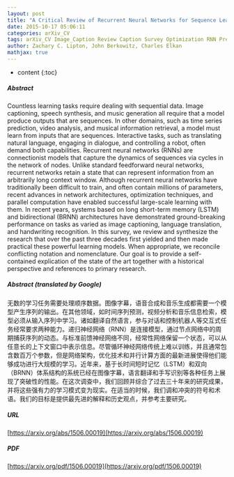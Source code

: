 ```yaml
---
layout: post
title: "A Critical Review of Recurrent Neural Networks for Sequence Learning"
date: 2015-10-17 05:06:11
categories: arXiv_CV
tags: arXiv_CV Image_Caption Review Caption Survey Optimization RNN Prediction Recognition
author: Zachary C. Lipton, John Berkowitz, Charles Elkan
mathjax: true
---
```


* content
{:toc}

##### Abstract
Countless learning tasks require dealing with sequential data. Image captioning, speech synthesis, and music generation all require that a model produce outputs that are sequences. In other domains, such as time series prediction, video analysis, and musical information retrieval, a model must learn from inputs that are sequences. Interactive tasks, such as translating natural language, engaging in dialogue, and controlling a robot, often demand both capabilities. Recurrent neural networks (RNNs) are connectionist models that capture the dynamics of sequences via cycles in the network of nodes. Unlike standard feedforward neural networks, recurrent networks retain a state that can represent information from an arbitrarily long context window. Although recurrent neural networks have traditionally been difficult to train, and often contain millions of parameters, recent advances in network architectures, optimization techniques, and parallel computation have enabled successful large-scale learning with them. In recent years, systems based on long short-term memory (LSTM) and bidirectional (BRNN) architectures have demonstrated ground-breaking performance on tasks as varied as image captioning, language translation, and handwriting recognition. In this survey, we review and synthesize the research that over the past three decades first yielded and then made practical these powerful learning models. When appropriate, we reconcile conflicting notation and nomenclature. Our goal is to provide a self-contained explication of the state of the art together with a historical perspective and references to primary research.

##### Abstract (translated by Google)
无数的学习任务需要处理顺序数据。图像字幕，语音合成和音乐生成都需要一个模型产生序列的输出。在其他领域，如时间序列预测，视频分析和音乐信息检索，模型必须从输入序列中学习。诸如翻译自然语言，参与对话和控制机器人等交互式任务经常要求两种能力。递归神经网络（RNN）是连接模型，通过节点网络中的周期捕获序列的动态。与标准前馈神经网络不同，经常性网络保留一个状态，可以从任意长的上下文窗口中表示信息。尽管循环神经网络传统上难以训练，并且通常包含数百万个参数，但是网络架构，优化技术和并行计算方面的最新进展使得他们能够成功进行大规模的学习。近年来，基于长时间短时记忆（LSTM）和双向（BRNN）体系结构的系统已经在图像字幕，语言翻译和手写识别等各种任务上展现了突破性的性能。在这次调查中，我们回顾并综合了过去三十年来的研究成果，并将这些强有力的学习模式变为现实。在适当的时候，我们调和冲突的符号和术语。我们的目标是提供最先进的解释和历史观点，并参考主要研究。

##### URL
[https://arxiv.org/abs/1506.00019](https://arxiv.org/abs/1506.00019)

##### PDF
[https://arxiv.org/pdf/1506.00019](https://arxiv.org/pdf/1506.00019)

